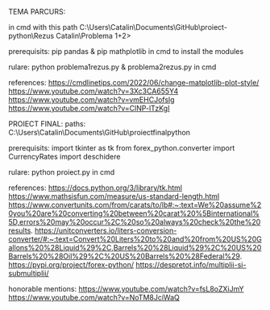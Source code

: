 TEMA PARCURS:

in cmd with this path C:\Users\Catalin\Documents\GitHub\proiect-python\Rezus Catalin\Problema 1+2>

prerequisits: pip pandas & pip mathplotlib in cmd to install the modules

rulare: python problema1rezus.py & problema2rezus.py in cmd

references: https://cmdlinetips.com/2022/06/change-matplotlib-plot-style/
            https://www.youtube.com/watch?v=3Xc3CA655Y4
            https://www.youtube.com/watch?v=vmEHCJofslg
            https://www.youtube.com/watch?v=ClNP-lTzKgI


PROIECT FINAL:
paths: C:\Users\Catalin\Documents\GitHub\proiectfinalpython

prerequisits:   import tkinter as tk
		from forex_python.converter import CurrencyRates
		import deschidere

rulare: python proiect.py in cmd


references: 
	https://docs.python.org/3/library/tk.html
        https://www.mathsisfun.com/measure/us-standard-length.html
	https://www.convertunits.com/from/carats/to/lb#:~:text=We%20assume%20you%20are%20converting%20between%20carat%20%5Binternational%5D,errors%20may%20occur%2C%20so%20always%20check%20the%20results.
	https://unitconverters.io/liters-conversion-converter/#:~:text=Convert%20Liters%20to%20and%20from%20US%20Gallons%20%28Liquid%29%2C,Barrels%20%28Liquid%29%2C%20US%20Barrels%20%28Oil%29%2C%20US%20Barrels%20%28Federal%29.
	https://pypi.org/project/forex-python/
	https://despretot.info/multiplii-si-submultiplii/
 
honorable mentions: https://www.youtube.com/watch?v=fsL8oZXiJmY
		    https://www.youtube.com/watch?v=NoTM8JciWaQ
